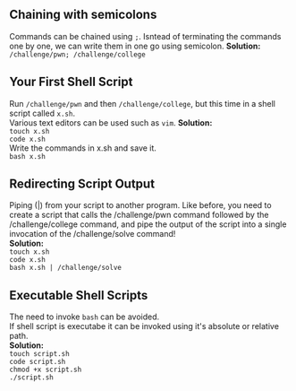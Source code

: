 ## Chaining with semicolons 
Commands can be chained using `;`. Isntead of terminating the commands one by one, we can write them in one go using semicolon.
**Solution:** <br>
`/challenge/pwn; /challenge/college` <br>
## Your First Shell Script
Run `/challenge/pwn` and then `/challenge/college`, but this time in a shell script called `x.sh`. <br>
Various text editors can be used such as `vim`. 
**Solution:** <br>
`touch x.sh`<br>
`code x.sh`<br>
Write the commands in x.sh and save it.<br>
`bash x.sh`<br>
## Redirecting Script Output 
Piping (|) from your script to another program. Like before, you need to create a script that calls the /challenge/pwn command followed by the /challenge/college command, and pipe the output of the script into a single invocation of the /challenge/solve command!<br>
**Solution:** <br>
`touch x.sh`<br>
`code x.sh`<br>
`bash x.sh | /challenge/solve`<br>
## Executable Shell Scripts 
The need to invoke `bash` can be avoided.<br>
If shell script is executabe it can be invoked using it's absolute or relative path.<br>
**Solution:** <br>
`touch script.sh`<br>
`code script.sh`<br>
`chmod +x script.sh`<br>
`./script.sh`<br>

